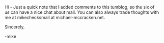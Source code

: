 <!--
.. title: Two way street
.. date: 2010/04/15 12:47
.. slug: two-way-street
.. link:
.. description:
.. tags: 
-->


Hi - Just a quick note that I added comments to this tumblog, so the six of us can have a nice chat about mail. You can also always trade thoughts with me at mikechecksmail at michael-mccracken.net.

Sincerely,   

-mike
